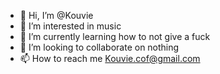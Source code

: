 - 👋 Hi, I’m @Kouvie
- 👀 I’m interested in music
- 🌱 I’m currently learning how to not give a fuck
- 💞️ I’m looking to collaborate on nothing
- 📫 How to reach me Kouvie.cof@gmail.com

<!---
Kouvie/Kouvie is a ✨ special ✨ repository because its `README.md` (this file) appears on your GitHub profile.
You can click the Preview link to take a look at your changes.
--->
